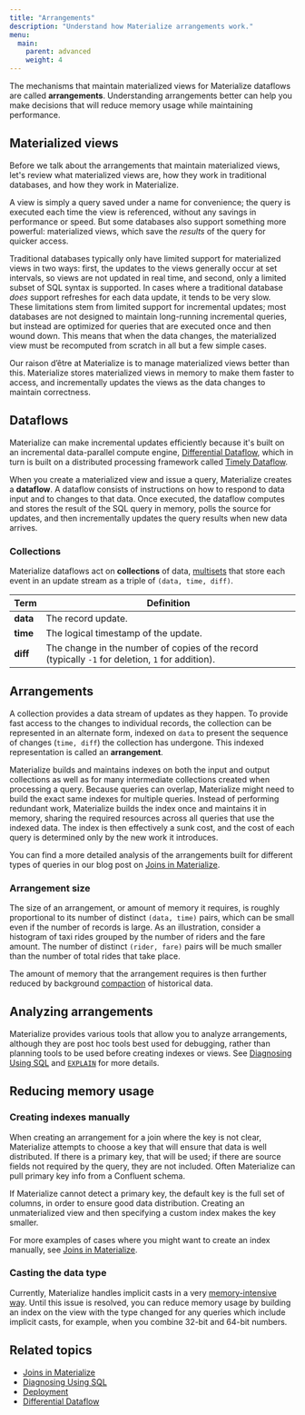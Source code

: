 ```yaml
---
title: "Arrangements"
description: "Understand how Materialize arrangements work."
menu:
  main:
    parent: advanced
    weight: 4
---
```


The mechanisms that maintain materialized views for Materialize dataflows are called **arrangements**. Understanding arrangements better can help you make decisions that will reduce memory usage while maintaining performance.

## Materialized views

Before we talk about the arrangements that maintain materialized views, let's review what materialized views are, how they work in traditional databases, and how they work in Materialize.

A view is simply a query saved under a name for convenience; the query is executed each time the view is referenced, without any savings in performance or speed. But some databases also support something more powerful: materialized views, which save the *results* of the query for quicker access.

Traditional databases typically only have limited support for materialized views in two ways: first, the updates to the views generally occur at set intervals, so views are not updated in real time, and second, only a limited subset of SQL syntax is supported. In cases where a traditional database *does* support refreshes for each data update, it tends to be very slow. These limitations stem from limited support for incremental updates; most databases are not designed to maintain long-running incremental queries, but instead are optimized for queries that are executed once and then wound down. This means that when the data changes, the materialized view must be recomputed from scratch in all but a few simple cases.

Our raison d’être at Materialize is to manage materialized views better than this. Materialize stores materialized views in memory to make them faster to access, and incrementally updates the views as the data changes to maintain correctness.

## Dataflows

Materialize can make incremental updates efficiently because it's built on an incremental data-parallel compute engine, [Differential Dataflow](https://timelydataflow.github.io/differential-dataflow/introduction.html), which in turn is built on a distributed processing framework called [Timely Dataflow](https://timelydataflow.github.io/timely-dataflow/).

When you create a materialized view and issue a query, Materialize creates a **dataflow**. A dataflow consists of instructions on how to respond to data input and to changes to that data. Once executed, the dataflow computes and stores the result of the SQL query in memory, polls the source for updates, and then incrementally updates the query results when new data arrives.

### Collections

Materialize dataflows act on **collections** of data, [multisets](https://en.wikipedia.org/wiki/Multiset) that store each event in an update stream as a triple of `(data, time, diff)`.

Term | Definition
-----|-----------
**data**  |  The record update.
**time**  |  The logical timestamp of the update.
**diff**  |  The change in the number of copies of the record (typically `-1` for deletion, `1` for addition).

## Arrangements

A collection provides a data stream of updates as they happen. To provide fast access to the changes to individual records, the collection can be represented in an alternate form, indexed on `data` to present the sequence of changes (`time, diff`) the collection has undergone. This indexed representation is called an **arrangement**.

Materialize builds and maintains indexes on both the input and output collections as well as for many intermediate collections created when processing a query. Because queries can overlap, Materialize might need to build the exact same indexes for multiple queries. Instead of performing redundant work, Materialize builds the index once and maintains it in memory, sharing the required resources across all queries that use the indexed data. The index is then effectively a sunk cost, and the cost of each query is determined only by the new work it introduces.

You can find a more detailed analysis of the arrangements built for different types of queries in our blog post on [Joins in Materialize](https://materialize.com/joins-in-materialize).

### Arrangement size

The size of an arrangement, or amount of memory it requires, is roughly proportional to its number of distinct `(data, time)` pairs, which can be small even if the number of records is large. As an illustration, consider a histogram of taxi rides grouped by the number of riders and the fare amount. The number of distinct `(rider, fare)` pairs will be much smaller than the number of total rides that take place.

The amount of memory that the arrangement requires is then further reduced by background [compaction](/ops/optimization/#compaction) of historical data.

## Analyzing arrangements

Materialize provides various tools that allow you to analyze arrangements, although they are post hoc tools best used for debugging, rather than planning tools to be used before creating indexes or views. See [Diagnosing Using SQL](/ops/troubleshooting/) and [`EXPLAIN`](/sql/explain/) for more details.

## Reducing memory usage

### Creating indexes manually

When creating an arrangement for a join where the key is not clear, Materialize attempts to choose a key that will ensure that data is well distributed. If there is a primary key, that will be used; if there are source fields not required by the query, they are not included. Often Materialize can pull primary key info from a Confluent schema.

If Materialize cannot detect a primary key, the default key is the full set of columns, in order to ensure good data distribution. Creating an unmaterialized view and then specifying a custom index makes the key smaller.

For more examples of cases where you might want to create an index manually, see [Joins in Materialize](https://materialize.com/joins-in-materialize/).

### Casting the data type

Currently, Materialize handles implicit casts in a very [memory-intensive way](https://github.com/MaterializeInc/materialize/issues/4171). Until this issue is resolved, you can reduce memory usage by building an index on the view with the type changed for any queries which include implicit casts, for example, when you combine 32-bit and 64-bit numbers.

## Related topics

* [Joins in Materialize](https://materialize.com/joins-in-materialize/)
* [Diagnosing Using SQL](/ops/troubleshooting/)
* [Deployment](/ops/optimization/)
* [Differential Dataflow](https://timelydataflow.github.io/differential-dataflow/)
